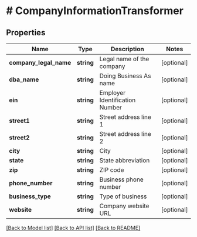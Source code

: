 # # CompanyInformationTransformer

## Properties

Name | Type | Description | Notes
------------ | ------------- | ------------- | -------------
**company_legal_name** | **string** | Legal name of the company | [optional]
**dba_name** | **string** | Doing Business As name | [optional]
**ein** | **string** | Employer Identification Number | [optional]
**street1** | **string** | Street address line 1 | [optional]
**street2** | **string** | Street address line 2 | [optional]
**city** | **string** | City | [optional]
**state** | **string** | State abbreviation | [optional]
**zip** | **string** | ZIP code | [optional]
**phone_number** | **string** | Business phone number | [optional]
**business_type** | **string** | Type of business | [optional]
**website** | **string** | Company website URL | [optional]

[[Back to Model list]](../../README.md#models) [[Back to API list]](../../README.md#endpoints) [[Back to README]](../../README.md)
